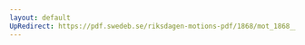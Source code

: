 ```yaml
---
layout: default
UpRedirect: https://pdf.swedeb.se/riksdagen-motions-pdf/1868/mot_1868__ak__00267/mot_1868__ak__00267_006.pdf
---
```

